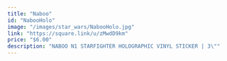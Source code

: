 ```yaml
---
title: "Naboo"
id: "NabooHolo"
image: "/images/star_wars/NabooHolo.jpg"
link: "https://square.link/u/zMwdD9km"
price: "$6.00"
description: "NABOO N1 STARFIGHTER HOLOGRAPHIC VINYL STICKER | 3\""
---
```

